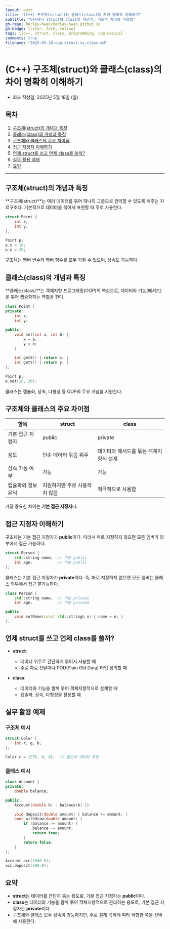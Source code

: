 ```yaml
---
layout: post
title: "(C++) 구조체(struct)와 클래스(class)의 차이 명확히 이해하기"
subtitle: "C++에서 struct와 class의 개념적, 기술적 차이와 사용법"
gh-repo: harley-hwan/harley-hwan.github.io
gh-badge: \[star, fork, follow]
tags: \[c++, struct, class, programming, cpp-basics]
comments: true
filename: "2025-05-18-cpp-struct-vs-class.md"
---
```


# (C++) 구조체(struct)와 클래스(class)의 차이 명확히 이해하기

* 최초 작성일: 2025년 5월 18일 (일)

## 목차

1. [구조체(struct)의 개념과 특징](#구조체struct의-개념과-특징)
2. [클래스(class)의 개념과 특징](#클래스class의-개념과-특징)
3. [구조체와 클래스의 주요 차이점](#구조체와-클래스의-주요-차이점)
4. [접근 지정자 이해하기](#접근-지정자-이해하기)
5. [언제 struct를 쓰고 언제 class를 쓸까?](#언제-struct를-쓰고-언제-class를-쓸까)
6. [실무 활용 예제](#실무-활용-예제)
7. [요약](#요약)

---

## 구조체(struct)의 개념과 특징

\*\*구조체(struct)\*\*는 여러 데이터를 묶어 하나의 그룹으로 관리할 수 있도록 해주는 자료구조다. 기본적으로 데이터를 묶어서 표현할 때 주로 사용한다.

```cpp
struct Point {
    int x;
    int y;
};

Point p;
p.x = 10;
p.y = 20;
```

구조체는 멤버 변수와 멤버 함수를 모두 가질 수 있으며, 상속도 가능하다.

## 클래스(class)의 개념과 특징

\*\*클래스(class)\*\*는 객체지향 프로그래밍(OOP)의 핵심으로, 데이터와 기능(메서드)을 묶어 캡슐화하는 역할을 한다.

```cpp
class Point {
private:
    int x;
    int y;

public:
    void set(int a, int b) {
        x = a;
        y = b;
    }

    int getX() { return x; }
    int getY() { return y; }
};

Point p;
p.set(10, 20);
```

클래스는 캡슐화, 상속, 다형성 등 OOP의 주요 개념을 지원한다.

## 구조체와 클래스의 주요 차이점

| 항목         | struct           | class                 |
| ---------- | ---------------- | --------------------- |
| 기본 접근 지정자  | public           | private               |
| 용도         | 단순 데이터 묶음 위주     | 데이터와 메서드를 묶는 객체지향적 설계 |
| 상속 가능 여부   | 가능               | 가능                    |
| 캡슐화와 정보 은닉 | 지원하지만 주로 사용하지 않음 | 적극적으로 사용함             |

가장 중요한 차이는 **기본 접근 지정자**다.

## 접근 지정자 이해하기

구조체는 기본 접근 지정자가 **public**이다. 따라서 따로 지정하지 않으면 모든 멤버가 외부에서 접근 가능하다.

```cpp
struct Person {
    std::string name;  // 기본 public
    int age;           // 기본 public
};
```

클래스는 기본 접근 지정자가 **private**이다. 즉, 따로 지정하지 않으면 모든 멤버는 클래스 외부에서 접근 불가능하다.

```cpp
class Person {
    std::string name;  // 기본 private
    int age;           // 기본 private

public:
    void setName(const std::string& n) { name = n; }
};
```

## 언제 struct를 쓰고 언제 class를 쓸까?

* **struct**:

  * 데이터 위주로 간단하게 묶어서 사용할 때
  * 주로 자료 전달이나 POD(Plain Old Data) 타입 정의할 때

* **class**:

  * 데이터와 기능을 함께 묶어 객체지향적으로 설계할 때
  * 캡슐화, 상속, 다형성을 활용할 때

## 실무 활용 예제

### 구조체 예시

```cpp
struct Color {
    int r, g, b;
};

Color c = {255, 0, 0};  // 빨간색 데이터 표현
```

### 클래스 예시

```cpp
class Account {
private:
    double balance;

public:
    Account(double b) : balance(b) {}

    void deposit(double amount) { balance += amount; }
    bool withdraw(double amount) {
        if (balance >= amount) {
            balance -= amount;
            return true;
        }
        return false;
    }
};

Account acc(1000.0);
acc.deposit(500.0);
```

## 요약

* **struct**는 데이터를 간단히 묶는 용도로, 기본 접근 지정자는 **public**이다.
* **class**는 데이터와 기능을 함께 묶어 객체지향적으로 관리하는 용도로, 기본 접근 지정자는 **private**이다.
* 구조체와 클래스 모두 상속이 가능하지만, 주로 설계 목적에 따라 적합한 쪽을 선택해 사용한다.
